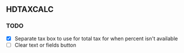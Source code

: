 ## HDTAXCALC

### TODO
- [x] Separate tax box to use for total tax for when percent isn't available
- [ ] Clear text or fields button